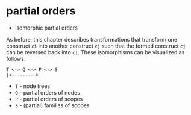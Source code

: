 
# partial orders
- isomorphic partial orders

As before, this chapter describes transformations that transform one construct
`ci` into another construct `cj` such that the formed construct `cj` can be
reversed back into `ci`. These isomorphisms can be visualized as follows.

```
T <-> Q <-> P <-> S
|<--------->|
```

* `T` - node trees
* `Q` - partial orders of nodes
* `P` - partial orders of scopes
* `S` - (partial) families of scopes
